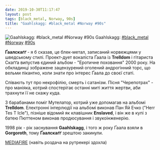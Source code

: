 ```yaml
---
date: 2019-10-30T11:17:47
layout: post
tags: [black_metal, Norway, 90s]
title: "Gaahlskagg: #black_metal #Norway #90s"
---
```

![Gaahlskagg: #black_metal #Norway #90s](https://res.cloudinary.com/vast-space-unexplored/image/upload/photos/photo_792_30-10-2019_11-17-47.jpg)
Gaahlskagg: [#black_metal](/tags/#black_metal) [#Norway](/tags/#Norway) [#90s](/tags/#90s)

**Ґаалскаґґ** - я б сказав, це блек-метал, записаний норвежцями у шведському стилі. Проект-дует вокаліста Ґаала із **Trelldom** і гітариста Скаґґа випустив єдиний альбом - &quot;Еротичне поховання&quot; 2000 року. На обкладинці зображене зацензурений оголений андрогінний торс, що вельми пікантно, коли знати про інтерес Ґаала до своєї статі.

Співають тут про некрофілію, смерть і сатанізм. Пісня &quot;Черепотрах&quot; - про маніяка, котрий спостерігає останні миті життя жертви, аби трахнути її не скажу куда.

З барабанами поміг Мутелатор, котрий уже допомагав на альбомі **Trelldom**. Електронні інтерлюдії на альбомі виконав Пан Яй Ечко (&quot;Herr Tes T Icle&quot;), пізніше відомий як клавішник **Enslaved**, і він же в купі з батею Пюттеном виконав продюсування і звукоінженерію.

1998 рік - рік заснування **Gaahlskagg**, і того ж року Ґаала взяли в **Gorgoroth**, тому **Ґаалскаґґ** зрештою закинули.

[MEDIAFIRE](http://www.mediafire.com/file/hxonm78ityp9dj6/Gaahlskagg+-+Erotic+Funeral+2000.rar) (навіть роздача на рутрекері здохла)